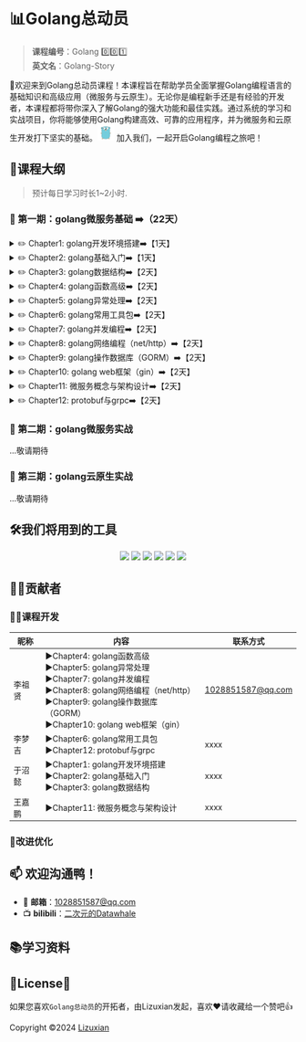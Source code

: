 # 📊Golang总动员

> **课程编号**：Golang 0️⃣0️⃣1️⃣ \
> **英文名**：Golang-Story

👋欢迎来到Golang总动员课程！本课程旨在帮助学员全面掌握Golang编程语言的基础知识和高级应用（微服务与云原生）。无论你是编程新手还是有经验的开发者，本课程都将带你深入了解Golang的强大功能和最佳实践。通过系统的学习和实战项目，你将能够使用Golang构建高效、可靠的应用程序，并为微服务和云原生开发打下坚实的基础。<img src="./golang.png" alt="golang" width="30" height="28"/> 加入我们，一起开启Golang编程之旅吧！

## 📆课程大纲
> 预计每日学习时长1~2小时.


### 🚀 第一期：golang微服务基础 ➡️（22天）
<details>
<summary>✏️ Chapter1: golang开发环境搭建➡️【1天】</summary>

- ✅安装golang与环境设置
- ✅第一个Hello World程序
- ✅import包与package
- ✅go get与第三方包
- ✅go mod包管理

</details>

<details>
<summary>✏️ Chapter2: golang基础入门➡️【1天】</summary>

- ✅变量与常量
- ✅基础数据类型
- ✅字符串的格式化
- ✅条件与循环结构
- ✅函数入门

</details>

<details>
<summary>✏️ Chapter3: golang数据结构➡️【2天】</summary>

- ✅数组
- ✅切片
- ✅map
- ✅结构体
- ✅接口与动态类型
- ✅指针类型与nil

</details>

<details>
<summary>✏️ Chapter4: golang函数高级➡️【2天】</summary>

- ✅函数与闭包
- ✅golang与面向对象
- ✅函数与递归
- ✅接口与鸭子类型

</details>

<details>
<summary>✏️ Chapter5: golang异常处理➡️【2天】</summary>

- ✅defer的妙用
- ✅recover与异常捕获
- ✅error类型与panic异常处理

</details>

<details>
<summary>✏️ Chapter6: golang常用工具包➡️【2天】</summary>

- ✅time包
- ✅strings包
- ✅strconv包
- ✅reflect包
- ✅科学计算
- ✅文件操作
- ✅Json文件处理
- ✅viper配置文件管理

</details>

<details>
<summary>✏️ Chapter7: golang并发编程➡️【2天】</summary>

- ✅goroutine与channel
- ✅使用goroutine与channel实现程序的优雅启停
- ✅select与超时处理
- ✅waitgroup并发控制
- ✅互斥锁与读写锁
- ✅context上下文与信息传递
- ✅协程池与任务调度
- ✅实战案例：生产者与消费者模型

</details>

<details>
<summary>✏️ Chapter8: golang网络编程（net/http）➡️【2天】</summary>

- ✅网络编程概述：TCP/IP协议基础、套接字编程基础
- ✅TCP编程：TCP服务器与TCP客户端
- ✅UDP编程：UDP服务器与UDP客户端
- ✅HTTP编程概述：HTTP协议基础
- ✅HTTP编程：http服务端与http客户端
- ✅RESTful API服务
- ✅RPC编程概述：RPC与HTTP的区别
- ✅实战案例：使用HTTP手写实现简单的RPC HelloWorld

</details>

<details>
<summary>✏️ Chapter9: golang操作数据库（GORM）➡️【2天】</summary>

- ✅ORM与GORM的介绍
- ✅数据库连接：MySQL、PostgreSQL、SQLite等
- ✅GORM日志和调试
- ✅模型定义：表结构定义（模型结构体、模型标签、字段类型与约束）
- ✅GORM迁移
- ✅GORM基本操作：CRUD增删改查
- ✅GORM高级操作：条件查询、链式操作、分页排序、关联查询与预加载、原生SQL查询、钩子函数
- ✅GORM事务处理：开启、提交和回滚事务
- ✅实战案例：使用net/http与GORM实现一个简单的RESTful API服务

</details>

<details>
<summary>✏️ Chapter10: golang web框架（gin）➡️【2天】</summary>

- ✅web框架概述：web框架的作用、web框架的分类
- ✅路由管理：定义路由、路由分组、路由参数和查询参数
- ✅请求处理：处理GET、POST、PUT、PATCH、DELETE请求、处理请求数据（JSON与表单）、请求上下文（Context）
- ✅响应处理：返回JSON、自定义响应状态码、文件下载与重定向
- ✅中间件：中间件概述、gin集成zap日志库、gin集成gorm数据库操作
- ✅数据验证：gin集成validator数据验证
- ✅会话和认证：session机制与不足，gin集成JWT认证
- ✅实战案例：使用gin与GORM实现一个简单的用户管理系统

</details>

<details>
<summary>✏️ Chapter11: 微服务概念与架构设计➡️【2天】</summary>

- ✅单体服务与微服务的概述
- ✅以电商系统为例，讲解单体服务的设计与架构
- ✅以电商系统为例，讲解微服务的设计与架构
- ✅单体服务与微服务的优缺点对比
- ✅为什么微服务要用rpc而不是http

</details>

<details>
<summary>✏️ Chapter12: protobuf与grpc➡️【2天】</summary>

- ✅重新审视使用HTTP手写实现简单的RPC HelloWorld案例的不足
- ✅protobuf与grpc的介绍
- ✅protobuf与grpc的安装与验证
- ✅protobuf的核心概念
- ✅protobuf与grpc的快速体验
- ✅grpc流模式
- ✅protobuf的数据类型
- ✅grpc metadata机制
- ✅gprc拦截器与验证器
- ✅grpc的错误处理与超时控制
- ✅实战案例：使用gin与GORM与grpc实现一个简单的用户管理微服务

</details>

### 🚀 第二期：golang微服务实战
...敬请期待
### 🚀 第三期：golang云原生实战
...敬请期待


## 🛠️我们将用到的工具
<p align='center'>
<img src="https://img.shields.io/badge/language-golang 1.23.0-brightgreen"> 
<img src="https://img.shields.io/badge/package-gin v1.10.0-ff69b4">
<img src="https://img.shields.io/badge/package-grpc v1.67.0-ff69b4">
<img src="https://img.shields.io/badge/package-protobuf v1.34.2-ff69b4">
<img src="https://img.shields.io/badge/package-viper v1.19.0-ff69b4">
<img src="https://img.shields.io/badge/package-validator v10.22.1-ff69b4">
</p>

## 🧑‍💻贡献者
### 🧑‍🔧课程开发
| 昵称 | 内容           | 联系方式                                  |
| ------ | ---------------- | --------------------------------------------- |
| 李祖贤 | ▶️Chapter4: golang函数高级<br>▶️Chapter5: golang异常处理<br>▶️Chapter7: golang并发编程<br>▶️Chapter8: golang网络编程（net/http）<br>▶️Chapter9: golang操作数据库（GORM）<br>▶️Chapter10: golang web框架（gin） |1028851587@qq.com|
| 李梦吉 | ▶️Chapter6: golang常用工具包<br>▶️Chapter12: protobuf与grpc     |xxxx|
| 于沼懿 | ▶️Chapter1: golang开发环境搭建<br>▶️Chapter2: golang基础入门<br>▶️Chapter3: golang数据结构    |xxxx|
| 王嘉鹏 | ▶️Chapter11: 微服务概念与架构设计     |xxxx|

### 🧩改进优化
<h2 align='left'><b>📫 欢迎沟通鸭！</b></h2>

- 📧 **邮箱**：1028851587@qq.com
- 📺 **bilibili**：[二次元的Datawhale](https://space.bilibili.com/431850986)

## 📚学习资料

## :memo:License:sparkling_heart:
如果您喜欢`Golang总动员`的开拓者，由Lizuxian发起，喜欢:heart:请收藏给一个赞吧:thumbsup:

Copyright :copyright:2024 [Lizuxian](https://github.com/Leolee11111)